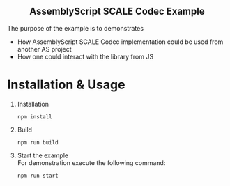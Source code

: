 <h2 align="center">AssemblyScript SCALE Codec Example</h2>

The purpose of the example is to demonstrates
* How AssemblyScript SCALE Codec implementation could be used from another AS project
* How one could interact with the library from JS

# Installation & Usage
1. Installation
    ```
    npm install
    ```
2. Build 
    ```
    npm run build
    ```
3. Start the example    
    For demonstration execute the following command:
    ```
    npm run start
    ```
